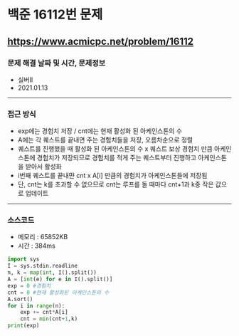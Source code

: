 # 백준 16112번 문제
https://www.acmicpc.net/problem/16112
---

### 문제 해결 날짜 및 시간, 문제정보
- 실버II
- 2021.01.13
---

### 접근 방식
- exp에는 경험치 저장 / cnt에는 현재 활성화 된 아케인스톤의 수
- A에는 각 퀘스트를 끝내면 주는 경험치들을 저장, 오름차순으로 정렬
- 퀘스트를 진행했을 때 활성화 된 아케인스톤의 수 x 퀘스트 보상 경험치 만큼 아케인스톤에 경험치가 저장되므로 경험치를 적게 주는 퀘스트부터 진행하고 아케인스톤을 받아서 활성화
- i번째 퀘스트를 끝내먄 cnt x A[i] 만큼의 경험치가 아케인스톤들에 저장됨
- 단, cnt는 k를 초과할 수 없으므로 cnt는 루프를 돌 때마다 cnt+1과 k중 작은 값으로 업데이트
---

### 소스코드
- 메모리 : 65852KB
- 시간 : 384ms
```Python
import sys
I = sys.stdin.readline
n, k = map(int, I().split())
A = [int(e) for e in I().split()]
exp = 0 #경험치
cnt = 0 #현재 활성화된 아케인스톤의 수
A.sort()
for i in range(n):
    exp += cnt*A[i]
    cnt = min(cnt+1,k)
print(exp)
```